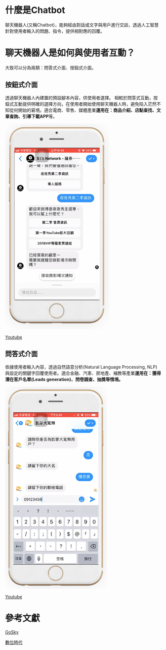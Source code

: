 # 什麼是Chatbot

聊天機器人(又稱Chatbot)，能夠經由對話或文字與用戶進行交談，透過人工智慧針對使用者輸入的問題、指令，提供相對應的回覆。

# 聊天機器人是如何與使用者互動？

大致可以分為兩類：問答式介面、按鈕式介面。

## 按鈕式介面

透過聊天機器人內建置的預設腳本內容，供使用者選擇。 相較於問答式互動，按鈕式互動提供明確的選擇方向，在使用者開始使用聊天機器人時，避免陷入茫然不知從何開始的窘境。適合電商、零售、媒體產業**運用在：商品介紹、店點查找、文章查詢、引導下載APP**等。

![repo-settings-image](images/chatbot_01.png)

 [Youtube](https://youtu.be/5IlIVZtoeuc)

## 問答式介面

依據使用者輸入內容，透過自然語意分析(Natural Language Processing, NLP) 與設定的關鍵字回覆使用者。適合金融、汽車、房地產、補教等產業**運用在：獲得潛在客戶名單(Leads generation)、問卷調查、抽獎等情境。**

![repo-settings-image](images/chatbot_02.png)

 [Youtube](https://youtu.be/ryN6EBbZJi4)

#




# 參考文獻

[GoSky](https://www.goskyai.com/tw/)

[數位時代](https://www.bnext.com.tw/search/tag/Chatbot)
